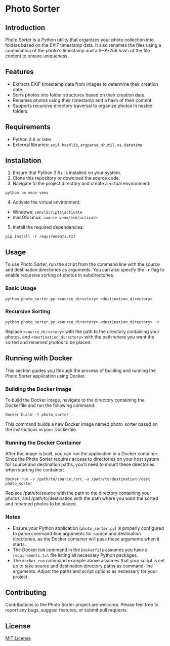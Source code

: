 # Photo Sorter

## Introduction
Photo Sorter is a Python utility that organizes your photo collection into folders based on the EXIF timestamp data. It also renames the files using a combination of the photo's timestamp and a SHA-256 hash of the file content to ensure uniqueness.

## Features
- Extracts EXIF timestamp data from images to determine their creation date.
- Sorts photos into folder structures based on their creation date.
- Renames photos using their timestamp and a hash of their content.
- Supports recursive directory traversal to organize photos in nested folders.

## Requirements
- Python 3.6 or later
- External libraries: `exif`, `hashlib`, `argparse`, `shutil`, `os`, `datetime`

## Installation
1. Ensure that Python 3.6+ is installed on your system.
2. Clone this repository or download the source code.
3. Navigate to the project directory and create a virtual environment:

```python -m venv venv```

4. Activate the virtual environment:
- Windows: `venv\Scripts\activate`
- macOS/Linux: `source venv/bin/activate`
5. Install the required dependencies:

```pip install -r requirements.txt```

## Usage
To use Photo Sorter, run the script from the command line with the source and destination directories as arguments. You can also specify the `-r` flag to enable recursive sorting of photos in subdirectories.

### Basic Usage
```python photo_sorter.py <source_directory> <destination_directory>```

### Recursive Sorting
```python photo_sorter.py <source_directory> <destination_directory> -r```

Replace `<source_directory>` with the path to the directory containing your photos, and `<destination_directory>` with the path where you want the sorted and renamed photos to be placed.

## Running with Docker

This section guides you through the process of building and running the Photo Sorter application using Docker.

### Building the Docker Image

To build the Docker image, navigate to the directory containing the Dockerfile and run the following command:

```docker build -t photo_sorter .```

This command builds a new Docker image named photo_sorter based on the instructions in your Dockerfile.

### Running the Docker Container
After the image is built, you can run the application in a Docker container. Since the Photo Sorter requires access to directories on your host system for source and destination paths, you'll need to mount these directories when starting the container:

```
docker run -v /path/to/source:/src -v /path/to/destination:/dest photo_sorter
```
Replace /path/to/source with the path to the directory containing your photos, and /path/to/destination with the path where you want the sorted and renamed photos to be placed.

### Notes

- Ensure your Python application (`photo_sorter.py`) is properly configured to parse command-line arguments for source and destination directories, as the Docker container will pass these arguments when it starts.
- The Docker `RUN` command in the `Dockerfile` assumes you have a `requirements.txt` file listing all necessary Python packages.
- The `docker run` command example above assumes that your script is set up to take source and destination directory paths as command-line arguments. Adjust the paths and script options as necessary for your project.

## Contributing
Contributions to the Photo Sorter project are welcome. Please feel free to report any bugs, suggest features, or submit pull requests.

## License
[MIT License](LICENSE)
